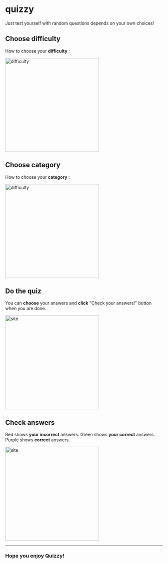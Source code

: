 # quizzy

Just test yourself with random questions depends on your own choices!

## Choose difficulty

How to choose your **difficulty** :

<img src="https://i.ibb.co/NVvqxzq/difficulty.png" alt="difficulty" border="0" width="300px" />

## Choose category

How to choose your **category**  :

<img src="https://i.ibb.co/dGhnWCG/category.png" alt="difficulty" border="0" width="300px" />

## Do the quiz

You can **choose** your answers and **click** "Check your answers!" button when you are done.

<img src="https://i.ibb.co/j30jMS2/site.gif" alt="site" border="0" width="300px">

## Check answers

Red shows **your incorrect** answers.
Green shows **your correct** answers.
Purple shows **correct** answers.

<img src="https://i.ibb.co/Qmm1ngL/colors.gif" alt="site" border="0" width="300px">

<hr/>

<h3>Hope you enjoy Quizzy!</h3>
